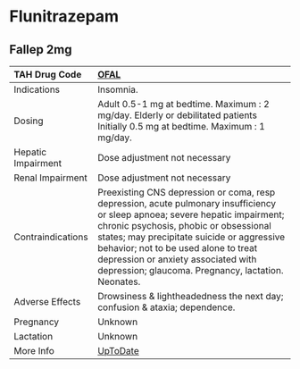 # Flunitrazepam

## Fallep 2mg

| TAH Drug Code      | [OFAL](https://www.tahsda.org.tw/drugs/hissearch.php?drug_code=OFAL)                                                                                                                                                                                                                                                                                      |
|:-------------------|:----------------------------------------------------------------------------------------------------------------------------------------------------------------------------------------------------------------------------------------------------------------------------------------------------------------------------------------------------------|
| Indications        | Insomnia.                                                                                                                                                                                                                                                                                                                                                 |
| Dosing             | Adult 0.5-1 mg at bedtime. Maximum : 2 mg/day. Elderly or debilitated patients Initially 0.5 mg at bedtime. Maximum : 1 mg/day.                                                                                                                                                                                                                           |
| Hepatic Impairment | Dose adjustment not necessary                                                                                                                                                                                                                                                                                                                             |
| Renal Impairment   | Dose adjustment not necessary                                                                                                                                                                                                                                                                                                                             |
| Contraindications  | Preexisting CNS depression or coma, resp depression, acute pulmonary insufficiency or sleep apnoea; severe hepatic impairment; chronic psychosis, phobic or obsessional states; may precipitate suicide or aggressive behavior; not to be used alone to treat depression or anxiety associated with depression; glaucoma. Pregnancy, lactation. Neonates. |
| Adverse Effects    | Drowsiness & lightheadedness the next day; confusion & ataxia; dependence.                                                                                                                                                                                                                                                                                |
| Pregnancy          | Unknown                                                                                                                                                                                                                                                                                                                                                   |
| Lactation          | Unknown                                                                                                                                                                                                                                                                                                                                                   |
| More Info          | [UpToDate](https://www.uptodate.com/contents/flunitrazepam-drug-information)                                                                                                                                                                                                                                                                              |

